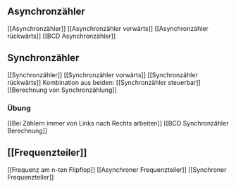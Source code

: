 
## Asynchronzähler
[[Asynchronzähler]]
[[Asynchronzähler vorwärts]]
[[Asynchronzähler rückwärts]]
[[BCD Asynchronzähler]]

## Synchronzähler
[[Synchronzähler]]
[[Synchronzähler vorwärts]]
[[Synchronzähler rückwärts]]
Kombination aus beiden: [[Synchronzähler steuerbar]]
[[Berechnung von Synchronzählung]]

### Übung
[[Bei Zählern immer von Links nach Rechts arbeiten]]
[[BCD Synchronzähler Berechnung]]

## [[Frequenzteiler]]
[[Frequenz am n-ten Flipflop]]
[[Asynchroner Frequenzteiler]]
[[Synchroner Frequenzteiler]]
